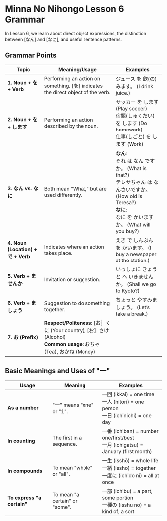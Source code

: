 # Minna No Nihongo Lesson 6 Grammar

In Lesson 6, we learn about direct object expressions, the distinction between \[なん\] and \[なに\], and useful sentence patterns.

## Grammar Points

| **Topic**                          | **Meaning/Usage**                                                                                                           | **Examples**                                                                                                                                                                  |
| ---------------------------------- | --------------------------------------------------------------------------------------------------------------------------- | ----------------------------------------------------------------------------------------------------------------------------------------------------------------------------- |
| **1. Noun + を + Verb**            | Performing an action on something. \[を\] indicates the direct object of the verb.                                          | ジュース を 飲(の)みます。 (I drink juice.)                                                                                                                                   |
| **2. Noun + を + します**          | Performing an action described by the noun.                                                                                 | サッカー を します (Play soccer) <br> 宿題(しゅくだい) を します (Do homework) <br> 仕事(しごと) を します (Work)                                                             |
| **3. なん vs. なに**               | Both mean "What," but are used differently.                                                                                 | **なん**: <br> それ は なん ですか。 (What is that?) <br> テレサちゃん は なんさいですか。 (How old is Teresa?) <br> **なに**: <br> なに を かいますか。 (What will you buy?) |
| **4. Noun (Location) + で + Verb** | Indicates where an action takes place.                                                                                      | えき で しんぶん を かいます。 (I buy a newspaper at the station.)                                                                                                            |
| **5. Verb + ませんか**             | Invitation or suggestion.                                                                                                   | いっしょに きょうと へ いきませんか。 (Shall we go to Kyoto?)                                                                                                                 |
| **6. Verb + ましょう**             | Suggestion to do something together.                                                                                        | ちょっと やすみましょう。 (Let’s take a break.)                                                                                                                               |
| **7. お (Prefix)**                 | **Respect/Politeness**: \[お］くに (Your country), \[お］さけ (Alcohol) <br> **Common usage**: おちゃ (Tea), おかね (Money) |                                                                                                                                                                               |

## Basic Meanings and Uses of "一"

| **Usage**                  | **Meaning**                    | **Examples**                                                                                 |
| -------------------------- | ------------------------------ | -------------------------------------------------------------------------------------------- |
| **As a number**            | "一" means "one" or "1".       | 一回 (ikkai) = one time <br> 一人 (hitori) = one person <br> 一日 (ichinichi) = one day      |
| **In counting**            | The first in a sequence.       | 一番 (ichiban) = number one/first/best <br> 一月 (ichigatsu) = January (first month)         |
| **In compounds**           | To mean "whole" or "all".      | 一生 (isshō) = whole life <br> 一緒 (issho) = together <br> 一度に (ichido ni) = all at once |
| **To express "a certain"** | To mean "a certain" or "some". | 一部 (ichibu) = a part, some portion <br> 一種の (isshu no) = a kind of, a sort              |
